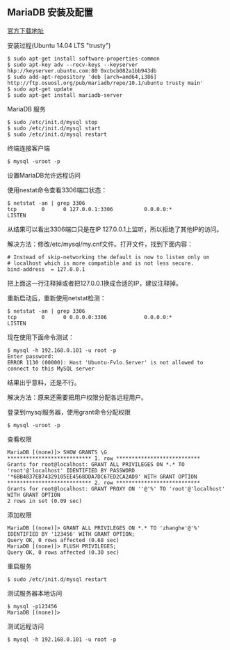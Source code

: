 ## MariaDB 安装及配置

[官方下载地址](https://downloads.mariadb.org/mariadb/repositories/#mirror=opencas&distro=Ubuntu&distro_release=trusty--ubuntu_trusty&version=10.1)

安装过程(Ubuntu 14.04 LTS "trusty")
```
$ sudo apt-get install software-properties-common
$ sudo apt-key adv --recv-keys --keyserver hkp://keyserver.ubuntu.com:80 0xcbcb082a1bb943db
$ sudo add-apt-repository 'deb [arch=amd64,i386] http://ftp.osuosl.org/pub/mariadb/repo/10.1/ubuntu trusty main'
$ sudo apt-get update
$ sudo apt-get install mariadb-server
```

MariaDB 服务
```
$ sudo /etc/init.d/mysql stop
$ sudo /etc/init.d/mysql start
$ sudo /etc/init.d/mysql restart
```

终端连接客户端
```
$ mysql -uroot -p
```

设置MariaDB允许远程访问

使用nestat命令查看3306端口状态：
```
$ netstat -an | grep 3306
tcp        0      0 127.0.0.1:3306          0.0.0.0:*               LISTEN
```
从结果可以看出3306端口只是在IP 127.0.0.1上监听，所以拒绝了其他IP的访问。

解决方法：修改/etc/mysql/my.cnf文件。打开文件，找到下面内容：
```
# Instead of skip-networking the default is now to listen only on
# localhost which is more compatible and is not less secure.
bind-address  = 127.0.0.1
```

把上面这一行注释掉或者把127.0.0.1换成合适的IP，建议注释掉。

重新启动后，重新使用netstat检测：
```
$ netstat -an | grep 3306
tcp        0      0 0.0.0.0:3306            0.0.0.0:*               LISTEN
```

现在使用下面命令测试：
```
$ mysql -h 192.168.0.101 -u root -p
Enter password:
ERROR 1130 (00000): Host 'Ubuntu-Fvlo.Server' is not allowed to connect to this MySQL server
```
结果出乎意料，还是不行。

解决方法：原来还需要把用户权限分配各远程用户。

登录到mysql服务器，使用grant命令分配权限
```
$ mysql -uroot -p
```
查看权限
```
MariaDB [(none)]> SHOW GRANTS \G
*************************** 1. row ***************************
Grants for root@localhost: GRANT ALL PRIVILEGES ON *.* TO 'root'@'localhost' IDENTIFIED BY PASSWORD '*6BB4837EB74329105EE4568DDA7DC67ED2CA2AD9' WITH GRANT OPTION
*************************** 2. row ***************************
Grants for root@localhost: GRANT PROXY ON ''@'%' TO 'root'@'localhost' WITH GRANT OPTION
2 rows in set (0.09 sec)
```
添加权限
```
MariaDB [(none)]> GRANT ALL PRIVILEGES ON *.* TO 'zhanghe'@'%' IDENTIFIED BY '123456' WITH GRANT OPTION;
Query OK, 0 rows affected (0.68 sec)
MariaDB [(none)]> FLUSH PRIVILEGES;
Query OK, 0 rows affected (0.30 sec)
```
重启服务
```
$ sudo /etc/init.d/mysql restart
```
测试服务器本地访问
```
$ mysql -p123456
MariaDB [(none)]>
```
测试远程访问
```
$ mysql -h 192.168.0.101 -u root -p
```
